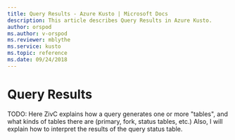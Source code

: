 ```yaml
---
title: Query Results - Azure Kusto | Microsoft Docs
description: This article describes Query Results in Azure Kusto.
author: orspod
ms.author: v-orspod
ms.reviewer: mblythe
ms.service: kusto
ms.topic: reference
ms.date: 09/24/2018
---
```

# Query Results

TODO: Here ZivC explains how a query generates one or more "tables", and what kinds of tables there are (primary, fork, status tables, etc.) Also, I will explain how to interpret the results of the query status table.